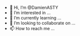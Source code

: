 - 👋 Hi, I’m @DamienASTY
- 👀 I’m interested in ...
- 🌱 I’m currently learning ...
- 💞️ I’m looking to collaborate on ...
- 📫 How to reach me ... 

<!---
DamienASTY/DamienASTY is a ✨ special ✨ repository because its `README.md` (this file) appears on your GitHub profile.
You can click the Preview link to take a look at your changes.
--->
